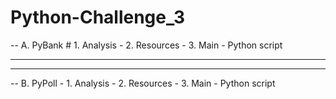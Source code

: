 # Python-Challenge_3
-- A.   PyBank
                  # 1. Analysis
                  - 2. Resources
                  - 3. Main - Python script

--------------------------------------------------------
--------------------------------------------------------
-- B.   PyPoll
                  - 1. Analysis
                  - 2. Resources
                  - 3. Main - Python script
